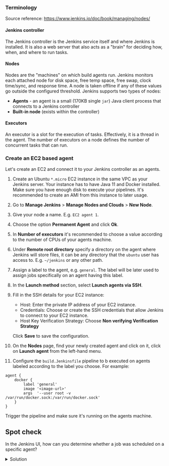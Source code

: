 
### Terminology

Source reference: https://www.jenkins.io/doc/book/managing/nodes/

#### Jenkins controller

The Jenkins controller is the Jenkins service itself and where Jenkins is installed. It is also a web server that also acts as a "brain" for deciding how, when, and where to run tasks. 

#### Nodes

Nodes are the "machines" on which build agents run. Jenkins monitors each attached node for disk space, free temp space, free swap, clock time/sync, and response time.
A node is taken offline if any of these values go outside the configured threshold. Jenkins supports two types of nodes:

- **Agents** - an agent is a small (170KB single `jar`) Java client process that connects to a Jenkins controller
- **Built-in node** (exists within the controller)

#### Executors

An executor is a slot for the execution of tasks. Effectively, it is a thread in the agent. The number of executors on a node defines the number of concurrent tasks that can run. 

### Create an EC2 based agent 

Let's create an EC2 and connect it to your Jenkins controller as an agents.

1. Create an Ubuntu `*.micro` EC2 instance in the same VPC as your Jenkins server. Your instance has to have Java 11 and Docker installed. Make sure you have enough disk to execute your pipelines. It's recommended to create an AMI from this instance to later usage.
3. Go to **Manage Jenkins** > **Manage Nodes and Clouds** > **New Node**.
2. Give your node a name. E.g. `EC2 agent 1`.
3. Choose the option **Permanent Agent** and click **Ok**.
4. In **Number of executors** it's recommended to choose a value according to the number of CPUs of your agents machine. 
5. Under **Remote root directory** specify a directory on the agent where Jenkins will store files, it can be any directory that the `ubuntu` user has access to. E.g. `~/jenkins` or any other path.
4. Assign a label to the agent, e.g. `general`. The label will be later used to assign jobs specifically on an agent having this label.
5. In the **Launch method** section, select **Launch agents via SSH**.
6. Fill in the SSH details for your EC2 instance:
   - Host: Enter the private IP address of your EC2 instance.
   - Credentials: Choose or create the SSH credentials that allow Jenkins to connect to your EC2 instance.
   - Host Key Verification Strategy: Choose **Non verifying Verification Strategy**
   
   Click **Save** to save the configuration.
7. On the **Nodes** page, find your newly created agent and click on it, click on **Launch agent** from the left-hand menu.
8. Configure the `build.Jenkinsfile` pipeline to b executed on agents labeled according to the label you choose. For example:

```text
agent {
    docker {
        label 'general'
        image '<image-url>'       
        args  '--user root -v /var/run/docker.sock:/var/run/docker.sock'
    }
}
```

Trigger the pipeline and make sure it's running on the agents machine. 


## Spot check 

In the Jenkins UI, how can you determine whether a job was scheduled on a specific agent?


<details>
  <summary>
     Solution
  </summary>
In the job's details page, look for the "Build Executor Status" section. This section provides information about the executor that was used to run the job.

You will see details such as:

- Executor Number: This indicates the executor (agent) number used for the build.
- Executor Name: This typically displays the name or label of the agent where the job was executed.
- Current Status: You can see whether the executor is currently idle, busy, or paused.

Additionally, you can click on the "Console Output" link to view the console log for the job.
In the console log, you can find information about the agent where the job was executed. Look for lines similar to:

```text
Running on agent-name or executor-number
```

This line indicates the name of the agent or executor where the job was scheduled and executed.

</details>